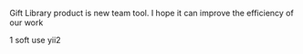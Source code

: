 Gift Library product is new team tool. I hope it can improve the efficiency of our work

1 soft use yii2
